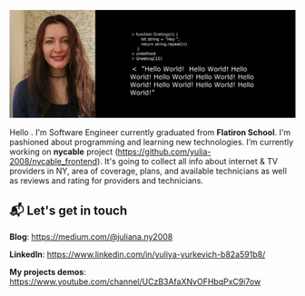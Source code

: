 ![Yuliya](https://github.com/yulia-2008/yulia-2008/blob/main/0-02-04-267bea2002925f758de3b006611f80669a421e7e9f1a44b19009d649cf009d.jpg)



Hello . I'm Software Engineer currently graduated from **Flatiron School**. I'm pashioned about programming and learning new technologies. 
I’m currently working on **nycable** project (https://github.com/yulia-2008/nycable_frontend). It's going to collect all info about internet & TV providers in NY, area of coverage, plans, and available technicians as well as reviews and rating for providers and technicians.



 ## 📬 Let's get in touch

**Blog**: https://medium.com/@juliana.ny2008

**LinkedIn**: https://www.linkedin.com/in/yuliya-yurkevich-b82a591b8/

**My projects demos**: https://www.youtube.com/channel/UCzB3AfaXNvOFHbqPxC9i7ow


